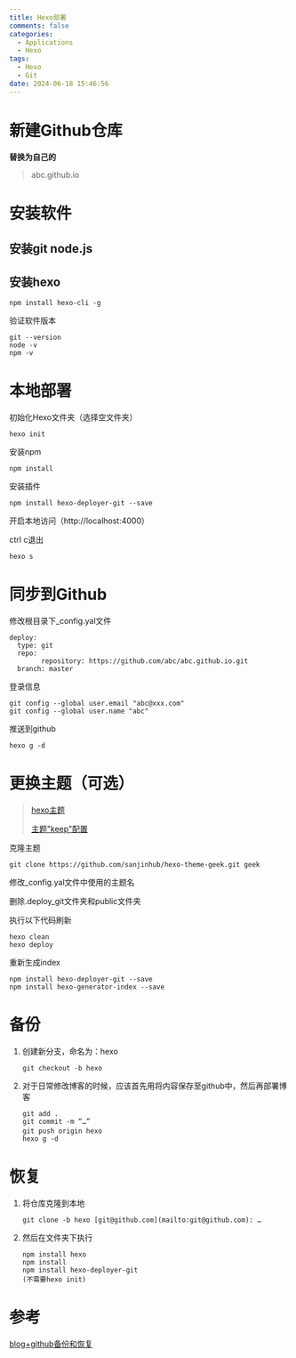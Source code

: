 ```yaml
---
title: Hexo部署
comments: false
categories:
  - Applications
  - Hexo
tags:
  - Hexo
  - Git
date: 2024-06-18 15:46:56
---
```

# 新建Github仓库

**替换为自己的**

> abc.github.io

#  安装软件

## 安装git node.js

## 安装hexo

```
npm install hexo-cli -g
```

验证软件版本

```
git --version
node -v
npm -v
```

# 本地部署

初始化Hexo文件夹（选择空文件夹）

```
hexo init
```

安装npm

```
npm install
```

安装插件

```
npm install hexo-deployer-git --save
```

开启本地访问（http://localhost:4000）

ctrl c退出

```
hexo s
```
# 同步到Github

修改根目录下_config.yal文件

```
deploy:
  type: git
  repo: 
        repository: https://github.com/abc/abc.github.io.git
  branch: master
```

登录信息

```
git config --global user.email "abc@xxx.com"
git config --global user.name "abc"
```

推送到github

```
hexo g -d
```
# 更换主题（可选）

> [hexo主题](http://www.hexo.io)
>
> [主题"keep"配置](https://keep-docs.xpoet.cn/usage-tutorial/configuration-guide.html#menu)

克隆主题

```
git clone https://github.com/sanjinhub/hexo-theme-geek.git geek 
```

修改_config.yal文件中使用的主题名

删除.deploy_git文件夹和public文件夹

执行以下代码刷新

```
hexo clean
hexo deploy
```

重新生成index

```
npm install hexo-deployer-git --save
npm install hexo-generator-index --save
```
# 备份

1. 创建新分支，命名为：hexo

   ```
   git checkout -b hexo
   ```

2. 对于日常修改博客的时候，应该首先用将内容保存至github中，然后再部署博客

   ```
   git add . 
   git commit -m “…”
   git push origin hexo　
   hexo g -d
   ```

# 恢复

1. 将仓库克隆到本地

   ```
   git clone -b hexo [git@github.com](mailto:git@github.com): …
   ```

2. 然后在文件夹下执行 

   ```
   npm install hexo 
   npm install 
   npm install hexo-deployer-git 
   (不需要hexo init)
   ```

# 参考

[blog+github备份和恢复]( https://jinzequn.github.io/2018/01/24/github-hexo/ )
